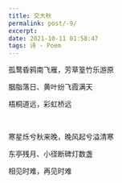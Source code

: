 ```yaml
---
title: 交大秋
permalink: post/-9/
excerpt: 
date: 2021-10-11 01:58:47
tags: 诗 - Poem
---
```


孤鹜昏鸦南飞雁，芳草篁竹乐游原

胭脂落日、黄叶纷飞霞满天

梧桐道远，彩虹桥远

<br>

寒星烁兮秋来晚，晚风起兮溢清寒

东亭残月、小径断碑灯数盏

相见时难，再见时难